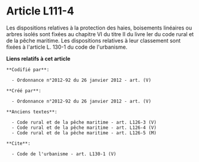 # Article L111-4

Les dispositions relatives à la protection des haies, boisements linéaires ou arbres isolés sont fixées au chapitre VI du
titre II du livre Ier du code rural et de la pêche maritime. Les dispositions relatives à leur classement sont fixées à
l'article L. 130-1 du code de l'urbanisme.

**Liens relatifs à cet article**

	**Codifié par**:

	  - Ordonnance n°2012-92 du 26 janvier 2012 - art. (V)

	**Créé par**:

	  - Ordonnance n°2012-92 du 26 janvier 2012 - art. (V)

	**Anciens textes**:

	  - Code rural et de la pêche maritime - art. L126-3 (V)
	  - Code rural et de la pêche maritime - art. L126-4 (V)
	  - Code rural et de la pêche maritime - art. L126-5 (M)

	**Cite**:

	  - Code de l'urbanisme - art. L130-1 (V)
